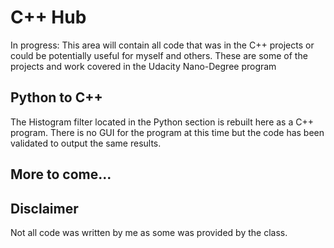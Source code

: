 # C++ Hub
In progress: This area will contain all code that was in the C++ projects or could be potentially useful for myself and others. These are some of the projects and work covered in the Udacity Nano-Degree program
## Python to C++
The Histogram filter located in the Python section is rebuilt here as a C++ program. There is no GUI for the program at this time but the code has been validated to output the same results. 

## More to come...

## Disclaimer
Not all code was written by me as some was provided by the class. 
